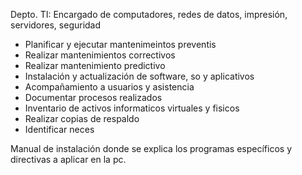 Depto. TI: Encargado de computadores, redes de datos, impresión, servidores, seguridad

 - Planificar y ejecutar mantenimeintos preventis
 - Realizar mantenimientos correctivos
 - Realizar mantenimiento predictivo
 - Instalación y actualización de software, so y aplicativos
 - Acompañamiento a usuarios y asistencia
 - Documentar procesos realizados
 - Inventario de activos informaticos virtuales y fisicos
 - Realizar copias de respaldo
 -  Identificar neces
 


Manual de instalación donde se explica los programas específicos y directivas a aplicar en la pc.